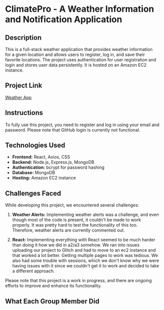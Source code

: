 # ClimatePro - A Weather Information and Notification Application

## Description

This is a full-stack weather application that provides weather information for a given location and allows users to register, log in, and save their favorite locations. The project uses authentication for user registration and login and stores user data persistently. It is hosted on an Amazon EC2 instance.

## Project Link

[Weather App](http://18.117.113.195:3000/)

## Instructions

To fully use this project, you need to register and log in using your email and password. Please note that GitHub login is currently not functional.

## Technologies Used

- **Frontend:** React, Axios, CSS
- **Backend:** Node.js, Express.js, MongoDB
- **Authentication:** bcrypt for password hashing
- **Database:** MongoDB
- **Hosting:** Amazon EC2 instance

## Challenges Faced

While developing this project, we encountered several challenges:

1. **Weather Alerts:** Implementing weather alerts was a challenge, and even though most of the code is present, it couldn't be made to work properly. It was pretty hard to test the functionality of this too. Therefore, weather alerts are currently commented out.

2. **React:** Implementing everything with React seemed to be much harder than doing it how we did in a2/a3 somehow. We ran into issues uploading our project to Glitch and had to move to an ec2 instance and that worked a lot better. Getting multiple pages to work was tedious. We also had some trouble with sessions, which we don't know why we were having issues with it since we couldn't get it to work and decided to take a different approach.

Please note that this project is a work in progress, and there are ongoing efforts to improve and enhance its functionality.

## What Each Group Member Did
